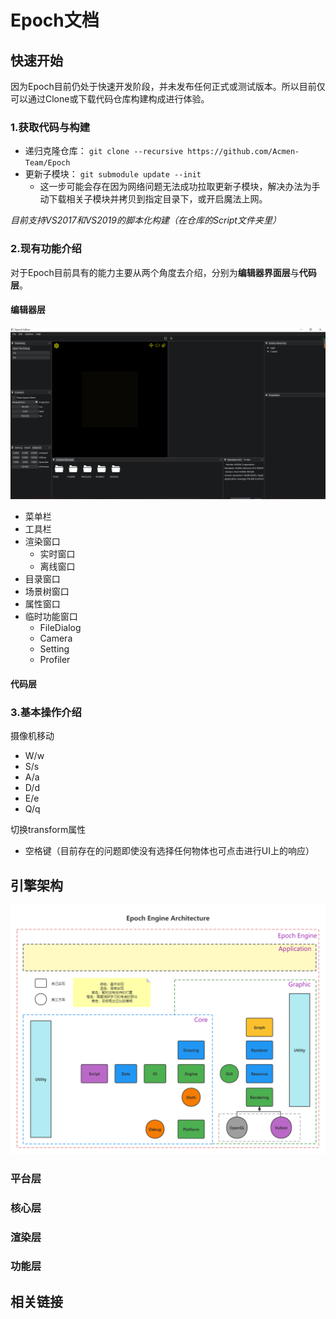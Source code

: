 # Epoch文档

## 快速开始
因为Epoch目前仍处于快速开发阶段，并未发布任何正式或测试版本。所以目前仅可以通过Clone或下载代码仓库构建构成进行体验。

### 1.获取代码与构建

- 递归克隆仓库： `git clone --recursive https://github.com/Acmen-Team/Epoch`
- 更新子模块： `git submodule update --init`
    + 这一步可能会存在因为网络问题无法成功拉取更新子模块，解决办法为手动下载相关子模块并拷贝到指定目录下，或开启魔法上网。

*目前支持VS2017和VS2019的脚本化构建（在仓库的Script文件夹里）*

### 2.现有功能介绍
对于Epoch目前具有的能力主要从两个角度去介绍，分别为**编辑器界面层**与**代码层**。
#### 编辑器层
![EpochEditor](../images/EpochEditor.png "编辑器界面")
- 菜单栏
- 工具栏
- 渲染窗口
    + 实时窗口
    + 离线窗口
- 目录窗口
- 场景树窗口
- 属性窗口
- 临时功能窗口
    + FileDialog
    + Camera
    + Setting
    + Profiler

#### 代码层

### 3.基本操作介绍
摄像机移动
- W/w
- S/s
- A/a
- D/d
- E/e
- Q/q

切换transform属性
- 空格键（目前存在的问题即使没有选择任何物体也可点击进行UI上的响应）

## 引擎架构
![EpochArchitexture](../images/Epoch-Architexture.png "Epoch架构")
### 平台层

### 核心层

### 渲染层

### 功能层

## 相关链接

